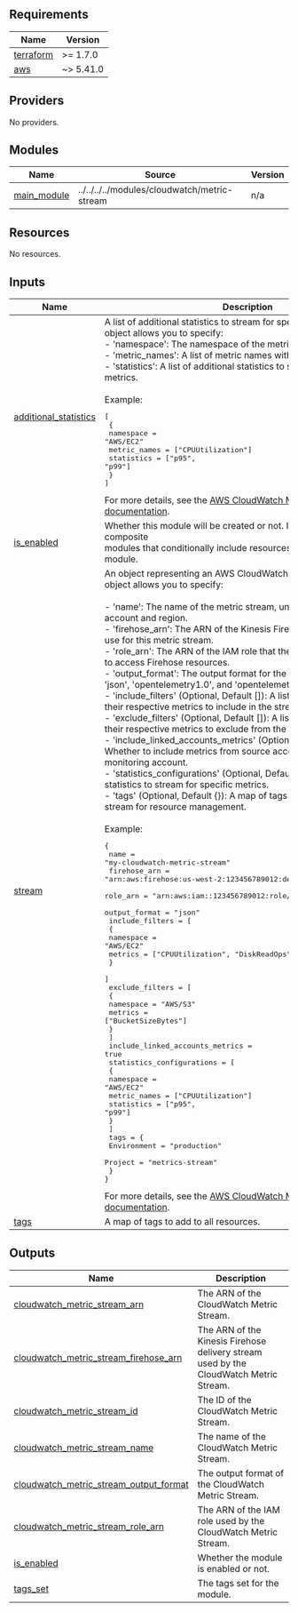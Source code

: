 <!-- BEGIN_TF_DOCS -->
## Requirements

| Name | Version |
|------|---------|
| <a name="requirement_terraform"></a> [terraform](#requirement\_terraform) | >= 1.7.0 |
| <a name="requirement_aws"></a> [aws](#requirement\_aws) | ~> 5.41.0 |

## Providers

No providers.

## Modules

| Name | Source | Version |
|------|--------|---------|
| <a name="module_main_module"></a> [main\_module](#module\_main\_module) | ../../../../modules/cloudwatch/metric-stream | n/a |

## Resources

No resources.

## Inputs

| Name | Description | Type | Default | Required |
|------|-------------|------|---------|:--------:|
| <a name="input_additional_statistics"></a> [additional\_statistics](#input\_additional\_statistics) | A list of additional statistics to stream for specific metrics. Each object allows you to specify:<br>- 'namespace': The namespace of the metric.<br>- 'metric\_names': A list of metric names within the namespace.<br>- 'statistics': A list of additional statistics to stream for those metrics.<br><br>Example:<pre>[<br>  {<br>    namespace    = "AWS/EC2"<br>    metric_names = ["CPUUtilization"]<br>    statistics   = ["p95", "p99"]<br>  }<br>]</pre>For more details, see the [AWS CloudWatch Metric Stream documentation](https://registry.terraform.io/providers/hashicorp/aws/latest/docs/resources/cloudwatch_metric_stream#additional-statistics). | <pre>list(object({<br>    namespace    = string<br>    metric_names = list(string)<br>    statistics   = list(string)<br>  }))</pre> | `[]` | no |
| <a name="input_is_enabled"></a> [is\_enabled](#input\_is\_enabled) | Whether this module will be created or not. It is useful for stack-composite<br>modules that conditionally include resources provided by this module. | `bool` | `true` | no |
| <a name="input_stream"></a> [stream](#input\_stream) | An object representing an AWS CloudWatch Metric Stream. Each object allows you to specify:<br><br>- 'name': The name of the metric stream, unique within an AWS account and region.<br>- 'firehose\_arn': The ARN of the Kinesis Firehose delivery stream to use for this metric stream.<br>- 'role\_arn': The ARN of the IAM role that the metric stream will use to access Firehose resources.<br>- 'output\_format': The output format for the stream. Valid values are 'json', 'opentelemetry1.0', and 'opentelemetry0.7'.<br>- 'include\_filters' (Optional, Default []): A list of namespaces and their respective metrics to include in the stream.<br>- 'exclude\_filters' (Optional, Default []): A list of namespaces and their respective metrics to exclude from the stream.<br>- 'include\_linked\_accounts\_metrics' (Optional, Default false): Whether to include metrics from source accounts linked to this monitoring account.<br>- 'statistics\_configurations' (Optional, Default []): A list of additional statistics to stream for specific metrics.<br>- 'tags' (Optional, Default {}): A map of tags to assign to the metric stream for resource management.<br><br>Example:<pre>{<br>  name                        = "my-cloudwatch-metric-stream"<br>  firehose_arn                = "arn:aws:firehose:us-west-2:123456789012:deliverystream/my-stream"<br>  role_arn                    = "arn:aws:iam::123456789012:role/my-metric-stream-role"<br>  output_format               = "json"<br>  include_filters             = [<br>    {<br>      namespace = "AWS/EC2"<br>      metrics   = ["CPUUtilization", "DiskReadOps"]<br>    }<br>  ]<br>  exclude_filters             = [<br>    {<br>      namespace = "AWS/S3"<br>      metrics   = ["BucketSizeBytes"]<br>    }<br>  ]<br>  include_linked_accounts_metrics = true<br>  statistics_configurations  = [<br>    {<br>      namespace     = "AWS/EC2"<br>      metric_names  = ["CPUUtilization"]<br>      statistics    = ["p95", "p99"]<br>    }<br>  ]<br>  tags = {<br>    Environment = "production"<br>    Project     = "metrics-stream"<br>  }<br>}</pre>For more details, see the [AWS CloudWatch Metric Stream documentation](https://registry.terraform.io/providers/hashicorp/aws/latest/docs/resources/cloudwatch_metric_stream). | <pre>object({<br>    name          = string<br>    firehose_arn  = string<br>    role_arn      = string<br>    output_format = string<br>    include_filters = optional(list(object({<br>      namespace = string<br>      metrics   = optional(list(string), [])<br>    })), [])<br>    exclude_filters = optional(list(object({<br>      namespace = string<br>      metrics   = optional(list(string), [])<br>    })), [])<br>    include_linked_accounts_metrics = optional(bool, false)<br>    statistics_configurations = optional(list(object({<br>      namespace    = string<br>      metric_names = list(string)<br>      statistics   = list(string)<br>    })), [])<br>    tags = optional(map(string), {})<br>  })</pre> | `null` | no |
| <a name="input_tags"></a> [tags](#input\_tags) | A map of tags to add to all resources. | `map(string)` | `{}` | no |

## Outputs

| Name | Description |
|------|-------------|
| <a name="output_cloudwatch_metric_stream_arn"></a> [cloudwatch\_metric\_stream\_arn](#output\_cloudwatch\_metric\_stream\_arn) | The ARN of the CloudWatch Metric Stream. |
| <a name="output_cloudwatch_metric_stream_firehose_arn"></a> [cloudwatch\_metric\_stream\_firehose\_arn](#output\_cloudwatch\_metric\_stream\_firehose\_arn) | The ARN of the Kinesis Firehose delivery stream used by the CloudWatch Metric Stream. |
| <a name="output_cloudwatch_metric_stream_id"></a> [cloudwatch\_metric\_stream\_id](#output\_cloudwatch\_metric\_stream\_id) | The ID of the CloudWatch Metric Stream. |
| <a name="output_cloudwatch_metric_stream_name"></a> [cloudwatch\_metric\_stream\_name](#output\_cloudwatch\_metric\_stream\_name) | The name of the CloudWatch Metric Stream. |
| <a name="output_cloudwatch_metric_stream_output_format"></a> [cloudwatch\_metric\_stream\_output\_format](#output\_cloudwatch\_metric\_stream\_output\_format) | The output format of the CloudWatch Metric Stream. |
| <a name="output_cloudwatch_metric_stream_role_arn"></a> [cloudwatch\_metric\_stream\_role\_arn](#output\_cloudwatch\_metric\_stream\_role\_arn) | The ARN of the IAM role used by the CloudWatch Metric Stream. |
| <a name="output_is_enabled"></a> [is\_enabled](#output\_is\_enabled) | Whether the module is enabled or not. |
| <a name="output_tags_set"></a> [tags\_set](#output\_tags\_set) | The tags set for the module. |
<!-- END_TF_DOCS -->